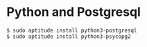 # Python and Postgresql


```
$ sudo aptitude install python3-postgresql
$ sudo aptitude install python3-psycopg2
```


